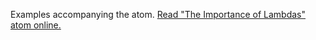 

Examples accompanying the atom.
[Read "The Importance of Lambdas" atom online.](https://stepik.org/lesson/107889/step/1)
